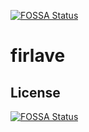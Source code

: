 [![FOSSA Status](https://app.fossa.com/api/projects/git%2Bgithub.com%2Fdarloman%2Ffirlave.svg?type=shield)](https://app.fossa.com/projects/git%2Bgithub.com%2Fdarloman%2Ffirlave?ref=badge_shield)

# firlave

## License
[![FOSSA Status](https://app.fossa.com/api/projects/git%2Bgithub.com%2Fdarloman%2Ffirlave.svg?type=large)](https://app.fossa.com/projects/git%2Bgithub.com%2Fdarloman%2Ffirlave?ref=badge_large)